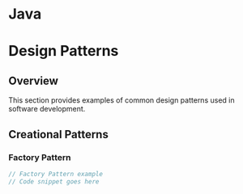 # Java
# Design Patterns

## Overview

This section provides examples of common design patterns used in software development.

## Creational Patterns

### Factory Pattern

```java
// Factory Pattern example
// Code snippet goes here
